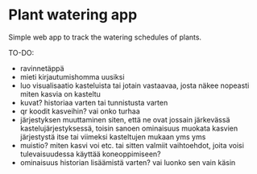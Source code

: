 # Plant watering app
Simple web app to track the watering schedules of plants.

TO-DO:
- ravinnetäppä
- mieti kirjautumishomma uusiksi
- luo visualisaatio kasteluista tai jotain vastaavaa, josta näkee nopeasti miten kasvia on kasteltu
- kuvat? historiaa varten tai tunnistusta varten
- qr koodit kasveihin? vai onko turhaa
- järjestyksen muuttaminen siten, että ne ovat jossain järkevässä kastelujärjestyksessä, toisin sanoen ominaisuus muokata kasvien järjestystä itse tai viimeksi kasteltujen mukaan yms yms
- muistio? miten kasvi voi etc. tai sitten valmiit vaihtoehdot, joita voisi tulevaisuudessa käyttää koneoppimiseen?
- ominaisuus historian lisäämistä varten? vai luonko sen vain käsin
